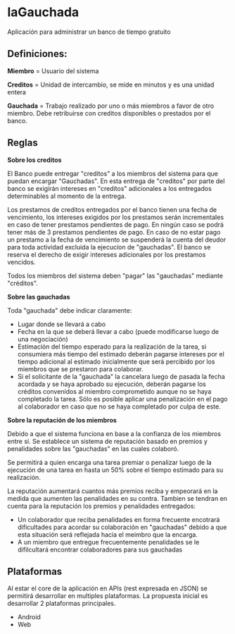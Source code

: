laGauchada
==========

Aplicación para administrar un banco de tiempo gratuito

Definiciones:
--

**Miembro** = Usuario del sistema

**Creditos** = Unidad de intercambio, se mide en minutos y es una unidad entera

**Gauchada** = Trabajo realizado por uno o más miembros a favor de otro miembro. Debe retribuirse con creditos disponibles o prestados por el banco.

Reglas
--

**Sobre los creditos**

El Banco puede entregar "creditos" a los miembros del sistema para que puedan encargar "Gauchadas". En esta entrega de "creditos" por parte del banco se exigirán intereses en "creditos" adicionales a los entregados determinables al momento de la entrega.

Los prestamos de creditos entregados por el banco tienen una fecha de vencimiento, los intereses exigidos por los prestamos serán incrementales en caso de tener prestamos pendientes de pago. 
En ningún caso se podrá tener más de 3 prestamos pendientes de pago.
En caso de no estar pago un prestamo a la fecha de vencimiento se suspenderá la cuenta del deudor para toda actividad excluida la ejecucíon de "gauchadas". 
El banco se reserva el derecho de exigir intereses adicionales por los prestamos vencidos.

Todos los miembros del sistema deben "pagar" las "gauchadas" mediante "créditos". 

**Sobre las gauchadas** 

Toda "gauchada" debe indicar claramente:
* Lugar donde se llevará a cabo 
* Fecha en la que se deberá llevar a cabo (puede modificarse luego de una negociación)
* Estimación del tiempo esperado para la realización de la tarea, si consumiera más tiempo del estimado deberán pagarse intereses por el tiempo adicional al estimado inicialmente que será percibido por los miembros que se prestaron para colaborar. 
* Si el solicitante de la "gauchada" la cancelara luego de pasada la fecha acordada y se haya aprobado su ejecución, deberán pagarse los créditos convenidos al miembro comprometido aunque no se haya completado la tarea. Sólo es posible aplicar una penalización en el pago al colaborador en caso que no se haya completado por culpa de este. 

**Sobre la reputación de los miembros**

Debido a que el sistema funciona en base a la confianza de los miembros entre sí. Se establece un sistema de reputación basado en premios y penalidades sobre las "gauchadas" en las cuales colaboró. 

Se permitirá a quien encarga una tarea premiar o penalizar luego de la ejecución de una tarea en hasta un 50% sobre el tiempo estimado para su realización. 

La reputación aumentará cuantos más premios reciba y empeorará en la medida que aumenten las penalidades en su contra. Tambien se tendran en cuenta para la reputación los premios y penalidades entregados:
* Un colaborador que reciba penalidades en forma frecuente encotrará dificultades para acordar su colaboración en "gauchadas" debido a que esta situación será reflejada hacia el meimbro que la encarga.
* A un miembro que entregue frecuentemente penalidades se le difilcultará encontrar colaboradores para sus gauchadas

Plataformas
--

Al estar el core de la aplicación en APIs (rest expresada en JSON) se permitirá desarrollar en multiples plataformas. La propuesta inicial es desarrollar 2 plataformas principales.

* Android
* Web 

